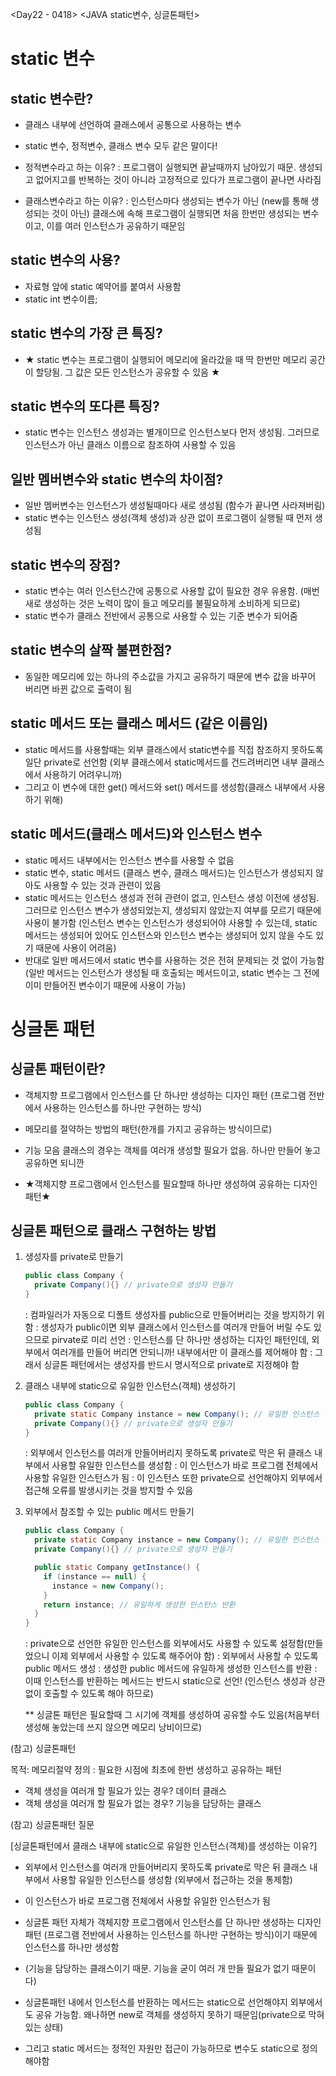 <Day22 - 0418>
<JAVA static변수, 싱글톤패턴>

# static 변수

## static 변수란?

- 클래스 내부에 선언하여 클래스에서 공통으로 사용하는 변수
- static 변수, 정적변수, 클래스 변수 모두 같은 말이다!

- 정적변수라고 하는 이유?
  : 프로그램이 실행되면 끝날때까지 남아있기 때문. 생성되고 없어지고를 반복하는 것이 아니라 고정적으로 있다가 프로그램이 끝나면 사라짐
- 클래스변수라고 하는 이유?
  : 인스턴스마다 생성되는 변수가 아닌 (new를 통해 생성되는 것이 아닌) 클래스에 속해 프로그램이 실행되면 처음 한번만 생성되는 변수이고, 이를 여러 인스턴스가 공유하기 때문임

## static 변수의 사용?

- 자료형 앞에 static 예약어를 붙여서 사용함
- static int 변수이름;

## static 변수의 가장 큰 특징?

- ★ static 변수는 프로그램이 실행되어 메모리에 올라갔을 때 딱 한번만 메모리 공간이 할당됨. 그 값은 모든 인스턴스가 공유할 수 있음 ★

## static 변수의 또다른 특징?

- static 변수는 인스턴스 생성과는 별개이므로 인스턴스보다 먼저 생성됨. 그러므로 인스턴스가 아닌 클래스 이름으로 참조하여 사용할 수 있음

## 일반 멤버변수와 static 변수의 차이점?

- 일반 멤버변수는 인스턴스가 생성될때마다 새로 생성됨 (함수가 끝나면 사라져버림)
- static 변수는 인스턴스 생성(객체 생성)과 상관 없이 프로그램이 실행될 때 먼저 생성됨

## static 변수의 장점?

- static 변수는 여러 인스턴스간에 공통으로 사용할 값이 필요한 경우 유용함. (매번 새로 생성하는 것은 노력이 많이 들고 메모리를 불필요하게 소비하게 되므로)
- static 변수가 클래스 전반에서 공통으로 사용할 수 있는 기준 변수가 되어줌

## static 변수의 살짝 불편한점?

- 동일한 메모리에 있는 하나의 주소값을 가지고 공유하기 때문에 변수 값을 바꾸어 버리면 바뀐 값으로 출력이 됨

## static 메서드 또는 클래스 메서드 (같은 이름임)

- static 메서드를 사용할때는 외부 클래스에서 static변수를 직접 참조하지 못하도록 일단 private로 선언함 (외부 클래스에서 static메서드를 건드려버리면 내부 클래스에서 사용하기 어려우니까)
- 그리고 이 변수에 대한 get() 메서드와 set() 메서드를 생성함(클래스 내부에서 사용하기 위해)

## static 메서드(클래스 메서드)와 인스턴스 변수

- static 메서드 내부에서는 인스턴스 변수를 사용할 수 없음
- static 변수, static 메서드 (클래스 변수, 클래스 매서드)는 인스턴스가 생성되지 않아도 사용할 수 있는 것과 관련이 있음
- static 메서드는 인스턴스 생성과 전혀 관련이 없고, 인스턴스 생성 이전에 생성됨. 그러므로 인스턴스 변수가 생성되었는지, 생성되지 않았는지 여부를 모르기 때문에 사용이 불가함 (인스턴스 변수는 인스턴스가 생성되어야 사용할 수 있는데, static 메서드는 생성되어 있어도 인스턴스와 인스턴스 변수는 생성되어 있지 않을 수도 있기 때문에 사용이 어려움)
- 반대로 일반 메서드에서 static 변수를 사용하는 것은 전혀 문제되는 것 없이 가능함(일반 메서드는 인스턴스가 생성될 때 호출되는 메서드이고, static 변수는 그 전에 이미 만들어진 변수이기 때문에 사용이 가능)

# 싱글톤 패턴

## 싱글톤 패턴이란?

- 객체지향 프로그램에서 인스턴스를 단 하나만 생성하는 디자인 패턴 (프로그램 전반에서 사용하는 인스턴스를 하나만 구현하는 방식)
- 메모리를 절약하는 방법의 패턴(한개를 가지고 공유하는 방식이므로)
- 기능 모음 클래스의 경우는 객체를 여러개 생성할 필요가 없음. 하나만 만들어 놓고 공유하면 되니깐

- ★객체지향 프로그램에서 인스턴스를 필요할때 하나만 생성하여 공유하는 디자인 패턴★

## 싱글톤 패턴으로 클래스 구현하는 방법

1. 생성자를 private로 만들기

   ```Java
   public class Company {
     private Company(){} // private으로 생성자 만들기
   }
   ```

   : 컴파일러가 자동으로 디폴트 생성자를 public으로 만들어버리는 것을 방지하기 위함
   : 생성자가 public이면 외부 클래스에서 인스턴스를 여러개 만들어 버릴 수도 있으므로 pirvate로 미리 선언
   : 인스턴스를 단 하나만 생성하는 디자인 패턴인데, 외부에서 여러개를 만들어 버리면 안되니까! 내부에서만 이 클래스를 제어해야 함
   : 그래서 싱글톤 패턴에서는 생성자를 반드시 명시적으로 private로 지정해야 함

2. 클래스 내부에 static으로 유일한 인스턴스(객체) 생성하기

   ```Java
   public class Company {
     private static Company instance = new Company(); // 유일한 인스턴스 생성
     private Company(){} // private으로 생성자 만들기
   }
   ```

   : 외부에서 인스턴스를 여러개 만들어버리지 못하도록 private로 막은 뒤 클래스 내부에서 사용할 유일한 인스턴스를 생성함
   : 이 인스턴스가 바로 프로그램 전체에서 사용할 유일한 인스턴스가 됨
   : 이 인스턴스 또한 private으로 선언해야지 외부에서 접근해 오류를 발생시키는 것을 방지할 수 있음

3. 외부에서 참조할 수 있는 public 메서드 만들기

   ```Java
   public class Company {
     private static Company instance = new Company(); // 유일한 인스턴스 생성
     private Company(){} // private으로 생성자 만들기

     public static Company getInstance() {
       if (instance == null) {
         instance = new Company();
       }
       return instance; // 유일하게 생성한 인스턴스 반환
     }
   }
   ```

   : private으로 선언한 유일한 인스턴스를 외부에서도 사용할 수 있도록 설정함(만들었으니 이제 외부에서 사용할 수 있도록 해주어야 함)
   : 외부에서 사용할 수 있도록 public 메서드 생성
   : 생성한 public 메서드에 유일하게 생성한 인스턴스를 반환
   : 이때 인스턴스를 반환하는 메서드는 반드시 static으로 선언! (인스턴스 생성과 상관없이 호출할 수 있도록 해야 하므로)

   \*\* 싱글톤 패턴은 필요할때 그 시기에 객체를 생성하여 공유할 수도 있음(처음부터 생성해 놓았는데 쓰지 않으면 메모리 낭비이므로)

(참고)
싱글톤패턴

목적: 메모리절약
정의 : 필요한 시점에 최초에 한번 생성하고 공유하는 패턴

- 객체 생성을 여러개 할 필요가 있는 경우? 데이터 클래스
- 객체 생성을 여러개 할 필요가 없는 경우? 기능을 담당하는 클래스

(참고)
싱글톤패턴 질문

[싱글톤패턴에서 클래스 내부에 static으로 유일한 인스턴스(객체)를 생성하는 이유?]

- 외부에서 인스턴스를 여러개 만들어버리지 못하도록 private로 막은 뒤 클래스 내부에서 사용할 유일한 인스턴스를 생성함 (외부에서 접근하는 것을 통제함)

- 이 인스턴스가 바로 프로그램 전체에서 사용할 유일한 인스턴스가 됨

- 싱글톤 패턴 자체가 객체지향 프로그램에서 인스턴스를 단 하나만 생성하는 디자인 패턴 (프로그램 전반에서 사용하는 인스턴스를 하나만 구현하는 방식)이기 때문에 인스턴스를 하나만 생성함

- (기능을 담당하는 클래스이기 때문. 기능을 굳이 여러 개 만들 필요가 없기 때문이다)

- 싱글톤패턴 내에서 인스턴스를 반환하는 메서드는 static으로 선언해야지 외부에서도 공유 가능함. 왜나하면 new로 객체를 생성하지 못하기 때문임(private으로 막혀 있는 상태)

- 그리고 static 메서드는 정적인 자원만 접근이 가능하므로 변수도 static으로 정의해야함
